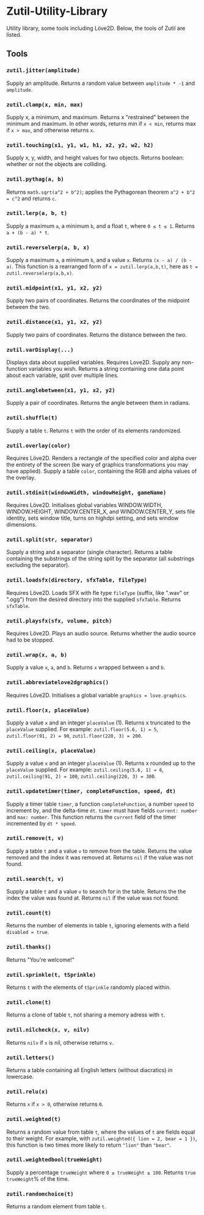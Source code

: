 # Zutil-Utility-Library
Utility library, some tools including Löve2D.
Below, the tools of Zutil are listed.

## Tools

### `zutil.jitter(amplitude)`
Supply an amplitude. Returns a random value between `amplitude * -1` and `amplitude`.

### `zutil.clamp(x, min, max)`
Supply x, a minimum, and maximum. Returns x "restrained" between the minimum and maximum. In other words, returns min if `x < min`, returns max if `x > max`, and otherwise returns `x`.

### `zutil.touching(x1, y1, w1, h1, x2, y2, w2, h2)`
Supply x, y, width, and height values for two objects. Returns boolean: whether or not the objects are colliding.

### `zutil.pythag(a, b)`
Returns `math.sqrt(a^2 + b^2)`; applies the Pythagorean theorem `a^2 + b^2 = c^2` and returns `c`.

### `zutil.lerp(a, b, t)`
Supply a maximum `a`, a minimum `b`, and a float `t`, where `0 ≤ t ≤ 1`. Returns `a + (b - a) * t`.

### `zutil.reverselerp(a, b, x)`
Supply a maximum `a`, a minimum `b`, and a value `x`. Returns `(x - a) / (b - a)`. This function is a rearranged form of `x = zutil.lerp(a,b,t)`, here as `t = zutil.reverselerp(a,b,x)`.

### `zutil.midpoint(x1, y1, x2, y2)`
Supply two pairs of coordinates. Returns the coordinates of the midpoint between the two.

### `zutil.distance(x1, y1, x2, y2)`
Supply two pairs of coordinates. Returns the distance between the two.

### `zutil.varDisplay(...)`
Displays data about supplied variables. Requires Love2D. Supply any non-function variables you wish. Returns a string containing one data point about each variable, split over multiple lines.

### `zutil.anglebetween(x1, y1, x2, y2)`
Supply a pair of coordinates. Returns the angle between them in radians.

### `zutil.shuffle(t)`
Supply a table `t`. Returns `t` with the order of its elements randomized.

### `zutil.overlay(color)`
Requires Löve2D. Renders a rectangle of the specified color and alpha over the entirety of the screen (be wary of graphics transformations you may have applied). Supply a table `color`, containing the RGB and alpha values of the overlay.

### `zutil.stdinit(windowWidth, windowHeight, gameName)`
Requires Löve2D. Initialises global variables WINDOW.WIDTH, WINDOW.HEIGHT, WINDOW.CENTER_X, and WINDOW.CENTER_Y, sets file identity, sets window title, turns on highdpi setting, and sets window dimensions.

### `zutil.split(str, separator)`
Supply a string and a separator (single character). Returns a table containing the substrings of the string split by the separator (all substrings excluding the separator).

### `zutil.loadsfx(directory, sfxTable, fileType)`
Requires Löve2D. Loads SFX with fle type `fileType` (suffix, like ".wav" or ".ogg") from the desired directory into the supplied `sfxTable`. Returns `sfxTable`.

### `zutil.playsfx(sfx, volume, pitch)`
Requires Löve2D. Plays an audio source. Returns whether the audio source had to be stopped.

### `zutil.wrap(x, a, b)`
Supply a value `x`, `a`, and `b`. Returns `x` wrapped between `a` and `b`.

### `zutil.abbreviatelove2dgraphics()`
Requires Löve2D. Initialises a global variable `graphics = love.graphics`.

### `zutil.floor(x, placeValue)`
Supply a value `x` and an integer `placeValue` (1). Returns x truncated to the `placeValue` supplied. For example: `zutil.floor(5.6, 1) = 5`, `zutil.floor(91, 2) = 90`, `zutil.floor(220, 3) = 200`.

### `zutil.ceiling(x, placeValue)`
Supply a value `x` and an integer `placeValue` (1). Returns x rounded up to the `placeValue` supplied. For example: `zutil.ceiling(5.6, 1) = 6`, `zutil.ceiling(91, 2) = 100`, `zutil.ceiling(220, 3) = 300`.

### `zutil.updatetimer(timer, completeFunction, speed, dt)`
Supply a timer table `timer`, a function `completeFunction`, a number `speed` to increment by, and the delta-time `dt`. `timer` must have fields `current: number` and `max: number`. This function returns the `current` field of the timer incremented by `dt * speed`.

### `zutil.remove(t, v)`
Supply a table `t` and a value `v` to remove from the table. Returns the value removed and the index it was removed at. Returns `nil` if the value was not found.

### `zutil.search(t, v)`
Supply a table `t` and a value `v` to search for in the table. Returns the the index the value was found at. Returns `nil` if the value was not found.

### `zutil.count(t)`
Returns the number of elements in table `t`, ignoring elements with a field `disabled = true`.

### `zutil.thanks()`
Returns "You're welcome!"

### `zutil.sprinkle(t, tSprinkle)`
Returns `t` with the elements of `tSprinkle` randomly placed within.

### `zutil.clone(t)`
Returns a clone of table `t`, not sharing a memory adress with `t`.

### `zutil.nilcheck(x, v, nilv)`
Returns `nilv` if `x` is nil, otherwise returns `v`.

### `zutil.letters()`
Returns a table containing all English letters (without diacratics) in lowercase.

### `zutil.relu(x)`
Returns `x` if `x > 0`, otherwise returns `0`.

### `zutil.weighted(t)`
Returns a random value from table `t`, where the values of `t` are fields equal to their weight. For example, with `zutil.weighted({ lion = 2, bear = 1 })`, this function is two times more likely to return `"lion"` than `"bear"`.

### `zutil.weightedbool(trueWeight)`
Supply a percentage `trueWeight` where `0 ≤ trueWeight ≤ 100`. Returns `true` `trueWeight`% of the time.

### `zutil.randomchoice(t)`
Returns a random element from table `t`.
